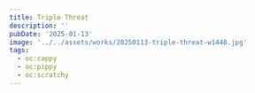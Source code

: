 ```yaml
---
title: Triple Threat
description: ''
pubDate: '2025-01-13'
image: '../../assets/works/20250113-triple-threat-w1440.jpg'
tags:
  - oc:cappy
  - oc:pippy
  - oc:scratchy
---
```

